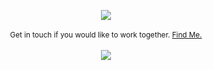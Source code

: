 <p align="center">

<img onclick="alert('Pika Pika');" src="https://68.media.tumblr.com/23be4b8f6fa6ee74392ce1c44b8508fd/tumblr_or2esy2gxE1suieauo1_500.gif">
 <br>
 <br>
 <sub>Get in touch if you would like to work together. <a href="https://linkedin.com/in/abbas-mj" onclick="return ! window.open(this.href);" >Find Me.</a></sub>
 <br>
 <br>
<img src="https://komarev.com/ghpvc/?username=iam-abbas&label=Hits&style=flat-square&color=000000" >
</p>
